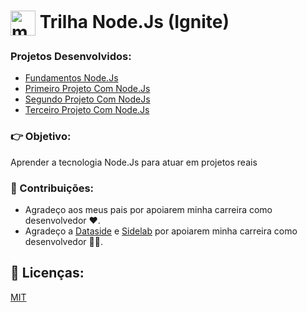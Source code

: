 # <img align="center" alt="marcos-Js" height="40px" width="40px" src="https://cdn.jsdelivr.net/gh/devicons/devicon/icons/nodejs/nodejs-original.svg"/> Trilha Node.Js (Ignite)

### Projetos Desenvolvidos: 
* [Fundamentos Node.Js](https://github.com/MarcosdeAndrade-byte/RocketNodeJS/tree/main/FundamentosNodeJs)
* [Primeiro Projeto Com Node.Js](https://github.com/MarcosdeAndrade-byte/RocketNodeJS/tree/main/ignite-template-conceitos-do-nodejs)
* [Segundo Projeto Com NodeJs](https://github.com/MarcosdeAndrade-byte/RocketNodeJS/tree/main/ignite-template-conceitos-do-nodejs)
* [Terceiro Projeto Com Node.Js](https://github.com/MarcosdeAndrade-byte/RocketNodeJS/tree/main/ignite-template-corrigindo-o-codigo)

### :point_right: Objetivo: 

Aprender a tecnologia Node.Js para atuar em projetos reais

### :handshake: Contribuições: 
* Agradeço aos meus pais por apoiarem minha carreira como desenvolvedor ❤.
* Agradeço a [Dataside](https://www.dataside.com.br/) e [Sidelab](https://www.sidelab.com.br/) por apoiarem minha carreira como desenvolvedor 💚💙. 

## :open_book: Licenças: 
[MIT](https://choosealicense.com/licenses/mit/)
